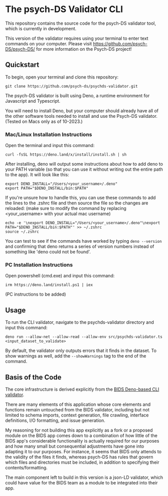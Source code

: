 # The psych-DS Validator CLI 

This repository contains the source code for the psych-DS validator tool, which is currently in development. 

This version of the validator requires using your terminal to enter text commands on your computer. Please visit https://github.com/psych-DS/psych-DS/ for more information on the Psych-DS project!

## Quickstart

To begin, open your terminal and clone this repository:

`git clone https://github.com/psych-ds/psychds-validator.git`

The psych-DS validator is built using Deno, a runtime environment for Javascript and Typescript. 

You will need to install Deno, but your computer should already have all of the other software tools needed to install and use the Psych-DS validator. (Tested on Macs only as of 10-2023.)


### Mac/Linux Installation Instructions

Open the terminal and input this command:

`curl -fsSL https://deno.land/x/install/install.sh | sh`

After installing, deno will output some instructions about how to add deno to your PATH variable (so that you can use it without writing out the entire path to the app). It will look like this:

```
export DENO_INSTALL="/Users/<your_username>/.deno"
export PATH="$DENO_INSTALL/bin:$PATH"
```

 If you're unsure how to handle this, you can use these commands to add the lines to the .zshrc file and then source the file so the changes are reloaded:
 (make sure to modify the command by replacing <your_username> with your actual mac username)

```
echo -e '\nexport DENO_INSTALL="/Users/<your_username>/.deno"\nexport PATH="$DENO_INSTALL/bin:$PATH"' >> ~/.zshrc
source ~/.zshrc
```

You can test to see if the commands have worked by typing `deno --version` and confirming that deno returns a series of version numbers instead of something like 'deno could not be found'.

### PC Installation Instructions

Open powershell (cmd.exe) and input this command:

`irm https://deno.land/install.ps1 | iex`

(PC instructions to be added)



## Usage
To run the CLI validator, navigate to the psychds-validator directory and input this command:

`deno run --allow-net --allow-read --allow-env src/psychds-validator.ts <input_dataset_to_validate>`

By default, the validator only outputs errors that it finds in the dataset. To show warnings as well, add the `--showWarnings` tag to the end of the command.

## Basis of the Code
The core infrastructure is derived explicitly from the [BIDS Deno-based CLI validator](https://github.com/bids-standard/bids-validator/tree/master/bids-validator/src).

There are many elements of this application whose core elements and functions remain untouched from the BIDS validator, including but not limited to schema imports, context generation, file crawling, interface definitions, I/O formatting, and issue generation. 

My reasoning for not building this app explicitly as a fork or a proposed module on the BIDS app comes down to a combination of how little of the BIDS app's considerable functionality is actually required for our purposes and how many small but consequential adjustments have gone into adapting it to our purposes. For instance, it seems that BIDS only attends to the validity of the files it finds, whereas psych-DS has rules that govern which files and directories must be included, in addition to specifying their contents/formatting. 

The main component left to build in this version is a json-LD validator, which could have value for the BIDS team as a module to be integrated into their app.
